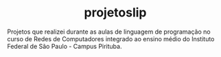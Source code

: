 <h1 align = center>
projetoslip
</h1>

<a align = center>
Projetos que realizei durante as aulas de linguagem de programação no curso de Redes de Computadores integrado ao ensino médio do Instituto Federal de São Paulo - Campus Pirituba.
</a>
